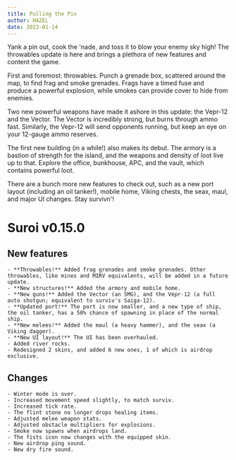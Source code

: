 ```yaml
---
title: Pulling the Pin
author: HAZEL
date: 2023-01-14
---
```


Yank a pin out, cook the 'nade, and toss it to blow your enemy sky high! The throwables update is here and brings a plethora of new features and content the game.

First and foremost: throwables. Punch a grenade box, scattered around the map, to find frag and smoke grenades. Frags have a timed fuse and produce a powerful explosion, while smokes can provide cover to hide from enemies.

Two new powerful weapons have made it ashore in this update: the Vepr-12 and the Vector. The Vector is incredibly strong, but burns through ammo fast. Similarly, the Vepr-12 will send opponents running, but keep an eye on your 12-gauge ammo reserves.

The first new building (in a while!) also makes its debut. The armory is a bastion of strength for the island, and the weapons and density of loot live up to that. Explore the office, bunkhouse, APC, and the vault, which contains powerful loot.

There are a bunch more new features to check out, such as a new port layout (including an oil tanker!), mobile home, Viking chests, the seax, maul, and major UI changes. Stay survivn'!
# Suroi v0.15.0
## New features

    - **Throwables!** Added frag grenades and smoke grenades. Other throwables, like mines and MIRV equivalents, will be added in a future update.
    - **New structures!** Added the armory and mobile home.
    - **New guns!** Added the Vector (an SMG), and the Vepr-12 (a full auto shotgun; equivalent to surviv's Saiga-12).
    - **Updated port!** The port is now smaller, and a new type of ship, the oil tanker, has a 50% chance of spawning in place of the normal ship.
    - **New melees!** Added the maul (a heavy hammer), and the seax (a Viking dagger).
    - **New UI layout!** The UI has been overhauled.
    - Added river rocks.
    - Redesigned 2 skins, and added 6 new ones, 1 of which is airdrop exclusive.

## Changes

    - Winter mode is over.
    - Increased movement speed slightly, to match surviv.
    - Increased tick rate.
    - The flint stone no longer drops healing items.
    - Adjusted melee weapon stats.
    - Adjusted obstacle multipliers for explosions.
    - Smoke now spawns when airdrops land.
    - The fists icon now changes with the equipped skin.
    - New airdrop ping sound.
    - New dry fire sound.
